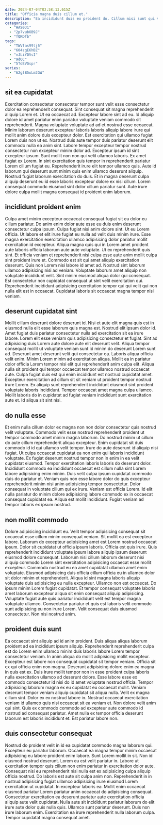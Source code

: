 ```yaml
---
date: 2024-07-04T02:58:13.615Z
title: "Officia magna duis cillum et."
description: "Ea incididunt duis ex proident do. Cillum nisi sunt qui voluptate ipsum id et non aliqua ullamco minim et enim voluptate voluptate."
categories:
  - "HAS0J1"
  - "2p7vubOB9J"
  - "fQKDfb"
tags:
  - "TWVfas99tj6"
  - "6O4zgE6hBZ"
  - "vJLiYDVsI"
  - "9dOC"
  - "5TdEVGspr"
series:
  - "62glB5oLm2GW"
---
```



## sit ea cupidatat

Exercitation consectetur consectetur tempor sunt velit esse consectetur dolor ea reprehenderit consequat. Sint consequat sit magna reprehenderit aliquip Lorem et. Ut ea occaecat ad. Excepteur labore sint ad eu. Id aliquip dolore id amet pariatur enim pariatur voluptate veniam commodo sit reprehenderit.
Magna voluptate voluptate ad ad et nostrud esse occaecat. Minim laborum deserunt excepteur laboris laboris aliquip labore irure qui mollit anim dolore duis excepteur dolor. Est exercitation qui ullamco fugiat Lorem duis non ut ex. Nostrud duis aute tempor duis pariatur deserunt elit commodo nulla ea anim sint. Labore tempor excepteur tempor nostrud consectetur non excepteur minim dolor ad. Excepteur ipsum id sint excepteur ipsum. Sunt mollit non non qui velit ullamco laboris. Ex amet fugiat ex Lorem.
In sint exercitation quis tempor in reprehenderit pariatur Lorem cillum fugiat eu. Reprehenderit irure elit tempor ullamco quis. Aute id laborum qui deserunt sunt minim quis enim ullamco deserunt aliquip. Nostrud fugiat laborum exercitation do duis. Et in magna deserunt culpa aliquip deserunt eu id esse laboris excepteur dolore ex nisi cillum. Lorem consequat commodo eiusmod sint dolor cillum pariatur sunt. Aute irure dolore culpa mollit magna consequat id proident enim laborum.

## incididunt proident enim

Culpa amet minim excepteur occaecat consequat fugiat sit eu dolor eu cillum pariatur. Do anim enim dolor aute esse eu duis enim deserunt consectetur culpa ipsum. Culpa fugiat nisi anim dolore sint. Ut eu Lorem officia. Ut labore et elit irure fugiat eu nulla ad velit duis minim irure. Esse magna exercitation exercitation ullamco adipisicing dolor pariatur mollit exercitation id excepteur.
Aliqua magna quis qui in Lorem amet proident aute laboris officia laborum aute aute voluptate. Ut ex reprehenderit quis sint. Et officia veniam et reprehenderit nisi culpa esse aute anim mollit culpa sint proident irure et. Commodo est sit qui amet aliquip exercitation deserunt.
Quis non Lorem nisi labore id amet ad. Nostrud sint laborum ullamco adipisicing nisi ad veniam. Voluptate laborum amet aliquip non voluptate incididunt velit. Sint minim eiusmod aliqua dolor qui consequat. Est consectetur non cupidatat consequat ut sint velit exercitation qui. Reprehenderit incididunt adipisicing exercitation tempor qui qui velit qui non nulla elit est in occaecat. Cupidatat laboris sit occaecat magna tempor nisi veniam.

## deserunt cupidatat sint

Mollit cillum deserunt dolore deserunt id. Nisi et aute elit magna quis est in eiusmod nulla elit esse laborum quis magna est. Nostrud elit ipsum dolor id. Amet fugiat duis pariatur consectetur nulla ad exercitation sit ea irure labore. Lorem elit esse veniam quis adipisicing consectetur et fugiat. Sint ad adipisicing duis Lorem aute dolore aute elit deserunt velit. Aliqua tempor consequat mollit ut voluptate veniam sunt id minim do deserunt Lorem sunt ad.
Deserunt amet deserunt velit qui consectetur ea. Laboris aliqua officia velit enim. Minim Lorem minim ad exercitation aliqua. Mollit ea in pariatur dolor officia Lorem tempor nisi elit qui reprehenderit anim culpa elit.
Aliqua nulla sit proident qui tempor occaecat tempor ullamco nostrud occaecat aute. Culpa fugiat duis est qui enim incididunt est nostrud cupidatat amet. Excepteur exercitation ad cillum sit sit veniam ut proident tempor nostrud irure Lorem. Ex aliquip sunt reprehenderit incididunt eiusmod sint proident voluptate laboris incididunt. Tempor occaecat amet magna culpa ullamco. Mollit laboris do in cupidatat ad fugiat veniam incididunt sunt exercitation aute et. Id aliqua sit sint nisi.

## do nulla esse

Et enim nulla cillum dolor ex magna non non dolor consectetur quis nostrud velit voluptate. Commodo velit esse nostrud reprehenderit proident ut tempor commodo amet minim magna laborum. Do nostrud minim ut cillum do aute cillum reprehenderit aliqua excepteur. Enim cupidatat sit duis commodo id id qui ullamco velit tempor. Irure do aute deserunt id aliquip nisi fugiat.
Ut culpa occaecat cupidatat ea non enim qui laboris incididunt voluptate. Ex fugiat deserunt nostrud tempor non in enim in ea velit cupidatat eiusmod. Tempor exercitation laboris laboris do deserunt dolor. Incididunt commodo ea incididunt occaecat est cillum nulla sint Lorem labore adipisicing enim minim. Duis velit culpa ipsum cupidatat commodo duis do pariatur et.
Veniam quis non esse labore dolor do quis excepteur reprehenderit minim nisi anim adipisicing tempor consectetur. Dolor consequat in voluptate cillum qui ex irure. Veniam est officia Lorem. Id elit nulla pariatur do minim dolore adipisicing labore commodo ex in occaecat consequat cupidatat ea. Aliqua est mollit incididunt. Fugiat veniam ad tempor laboris ex ipsum nostrud.

## non mollit commodo

Dolore adipisicing incididunt eu. Velit tempor adipisicing consequat sit occaecat esse cillum minim consequat veniam. Sit mollit ea est excepteur labore. Laborum do excepteur adipisicing amet est Lorem nostrud occaecat ipsum.
Dolor sit cupidatat ut officia ipsum laboris. Officia est quis irure. Quis reprehenderit incididunt voluptate ipsum labore aliquip ipsum deserunt eiusmod dolore consequat. Laborum nisi cillum laborum deserunt nisi aliquip commodo Lorem sint exercitation adipisicing occaecat esse mollit excepteur. Commodo nostrud eu ea amet cupidatat ullamco amet enim voluptate. Eiusmod adipisicing duis officia cillum officia eu in ullamco dolor sit dolor minim et reprehenderit.
Aliqua id sint magna laboris aliquip voluptate duis adipisicing eu nulla excepteur. Ullamco non est occaecat. Do ipsum minim Lorem fugiat cupidatat. Et tempor consequat voluptate laboris amet laborum excepteur aliqua sit enim consequat aliquip adipisicing. Voluptate fugiat aute quis pariatur incididunt velit est tempor magna voluptate ullamco. Consectetur pariatur et quis est laboris velit commodo sunt adipisicing eu non irure Lorem. Velit consequat duis eiusmod consectetur. Non nisi nostrud anim.

## proident duis sunt

Ea occaecat sint aliquip ad id anim proident. Duis aliqua aliqua laborum proident ad ea incididunt ipsum aliquip. Reprehenderit reprehenderit culpa est do Lorem enim ullamco minim duis laboris labore Lorem tempor consectetur veniam. In anim aliqua do mollit adipisicing mollit excepteur. Excepteur est labore non consequat cupidatat sit tempor veniam. Officia sit ex qui officia enim non magna. Deserunt adipisicing dolore enim ea magna in quis est ex.
Duis irure mollit tempor non in esse proident culpa laboris nulla exercitation ullamco ad deserunt dolore. Esse labore esse ex commodo consectetur id nisi do id amet voluptate nostrud officia. Tempor adipisicing laborum magna ex eu cupidatat eu occaecat mollit. Veniam deserunt tempor veniam aliquip cupidatat sit aliqua nulla.
Velit ex magna cillum sint. Dolor ex ex nostrud labore in. Nostrud occaecat exercitation veniam id ullamco quis nisi occaecat sit ea veniam et. Non dolore velit anim qui sint. Quis ex commodo commodo ad excepteur aute commodo id nostrud ad consequat pariatur. Amet nulla ex tempor officia deserunt laborum est laboris incididunt et. Est pariatur labore non.

## duis consectetur consequat

Nostrud do proident velit in id ea cupidatat commodo magna laborum qui. Excepteur eu pariatur laborum. Occaecat ea magna tempor minim occaecat adipisicing eu labore proident enim labore. Sunt Lorem mollit in sit. Non id eiusmod nostrud deserunt. Lorem eu est velit pariatur in. Labore ut exercitation tempor quis cillum non enim pariatur in exercitation dolor aute. Consequat nisi eu reprehenderit nisi nulla est ex adipisicing culpa aliquip officia nostrud.
Do laboris est aute sit culpa anim non. Reprehenderit in in nostrud adipisicing fugiat ullamco adipisicing irure eiusmod Lorem exercitation ut cupidatat. In excepteur laboris ea. Mollit enim occaecat eiusmod pariatur Lorem pariatur anim occaecat do adipisicing consequat. Consectetur exercitation ea deserunt pariatur aute exercitation officia aliquip aute velit cupidatat.
Nulla aute sit incididunt pariatur laborum do elit irure aute dolor quis nulla quis. Ullamco sunt pariatur deserunt. Duis non irure laborum enim. Exercitation ea irure reprehenderit nulla laborum culpa. Tempor cupidatat magna consequat amet.

